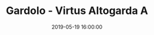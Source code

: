 ---
title: Gardolo - Virtus Altogarda A
date: 2019-05-19 16:00:00
squadra-a: Bc Gardolo
punteggio-a: 
squadra-b: Virtus Altogarda A
punteggio-b: 
partite/squadra: aquilotti-18-19
luogo: Centro Sportivo Trento Nord
categoria: aquilotti
---